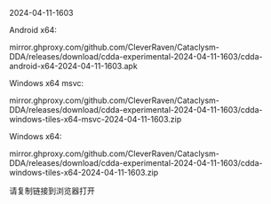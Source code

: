 2024-04-11-1603

Android x64:

mirror.ghproxy.com/github.com/CleverRaven/Cataclysm-DDA/releases/download/cdda-experimental-2024-04-11-1603/cdda-android-x64-2024-04-11-1603.apk

Windows x64 msvc:

mirror.ghproxy.com/github.com/CleverRaven/Cataclysm-DDA/releases/download/cdda-experimental-2024-04-11-1603/cdda-windows-tiles-x64-msvc-2024-04-11-1603.zip

Windows x64:

mirror.ghproxy.com/github.com/CleverRaven/Cataclysm-DDA/releases/download/cdda-experimental-2024-04-11-1603/cdda-windows-tiles-x64-2024-04-11-1603.zip

请复制链接到浏览器打开

